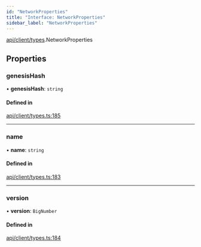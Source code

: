 ```yaml
---
id: "NetworkProperties"
title: "Interface: NetworkProperties"
sidebar_label: "NetworkProperties"
---
```


[api/client/types](../../../../../modules/API/Client/Types/Types.md).NetworkProperties

## Properties

### genesisHash

• **genesisHash**: `string`

#### Defined in

[api/client/types.ts:185](https://github.com/PolymeshAssociation/polymesh-sdk/blob/3cc570ade/src/api/client/types.ts#L185)

___

### name

• **name**: `string`

#### Defined in

[api/client/types.ts:183](https://github.com/PolymeshAssociation/polymesh-sdk/blob/3cc570ade/src/api/client/types.ts#L183)

___

### version

• **version**: `BigNumber`

#### Defined in

[api/client/types.ts:184](https://github.com/PolymeshAssociation/polymesh-sdk/blob/3cc570ade/src/api/client/types.ts#L184)
